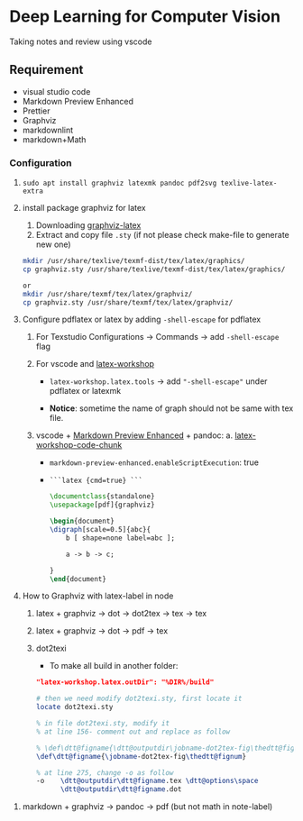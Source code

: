 # Deep Learning for Computer Vision

Taking notes and review using vscode

## Requirement

- visual studio code
- Markdown Preview Enhanced
- Prettier
- Graphviz
- markdownlint
- markdown+Math

### Configuration

1. `sudo apt install graphviz latexmk pandoc pdf2svg texlive-latex-extra`
1. install package graphviz for latex

   1. Downloading [graphviz-latex]
   1. Extract and copy file `.sty` (if not please check make-file to generate new one)

   ```bash
   mkdir /usr/share/texlive/texmf-dist/tex/latex/graphics/
   cp graphviz.sty /usr/share/texlive/texmf-dist/tex/latex/graphics/

   or
   mkdir /usr/share/texmf/tex/latex/graphviz/
   cp graphviz.sty /usr/share/texmf/tex/latex/graphviz/
   ```

1. Configure pdflatex or latex by adding `-shell-escape` for pdflatex

   1. For Texstudio
      Configurations -> Commands -> add `-shell-escape` flag

   1. For vscode and [latex-workshop]

      - `latex-workshop.latex.tools` -> add `"-shell-escape"` under pdflatex or latexmk

      - **Notice**: sometime the name of graph should not be same with tex file.

   1. vscode + [Markdown Preview Enhanced][mpe] + pandoc:
      a. [latex-workshop-code-chunk]

      - `markdown-preview-enhanced.enableScriptExecution`: true
      - ` ```latex {cmd=true} ``` `

        ```latex
        \documentclass{standalone}
        \usepackage[pdf]{graphviz}

        \begin{document}
        \digraph[scale=0.5]{abc}{
            b [ shape=none label=abc ];

            a -> b -> c;

        }
        \end{document}
        ```

1. How to Graphviz with latex-label in node

   1. latex + graphviz -> dot -> dot2tex -> tex -> tex
   1. latex + graphviz -> dot -> pdf -> tex
   1. dot2texi

      - To make all build in another folder:

      ```json
      "latex-workshop.latex.outDir": "%DIR%/build"
      ```

      ```bash
      # then we need modify dot2texi.sty, first locate it
      locate dot2texi.sty
      ```

      ```latex
      % in file dot2texi.sty, modify it
      % at line 156- comment out and replace as follow

      % \def\dtt@figname{\dtt@outputdir\jobname-dot2tex-fig\thedtt@fignum}
      \def\dtt@figname{\jobname-dot2tex-fig\thedtt@fignum}

      % at line 275, change -o as follow
      -o    \dtt@outputdir\dtt@figname.tex \dtt@options\space
            \dtt@outputdir\dtt@figname.dot

      ```

1)  markdown + graphviz -> pandoc -> pdf (but not math in note-label)

[mpe]: https://github.com/shd101wyy/vscode-markdown-preview-enhanced
[graphviz-latex]: https://ctan.org/pkg/graphviz?lang=en
[latex-workshop]: https://github.com/James-Yu/LaTeX-Workshop
[latex-workshop-code-chunk]: https://github.com/shd101wyy/markdown-preview-enhanced/blob/master/docs/code-chunk.md
